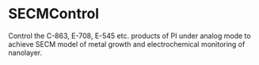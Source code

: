 # SECMControl
Control the C-863, E-708, E-545 etc. products of PI under analog mode to achieve SECM model of metal growth and electrochemical monitoring of nanolayer.

